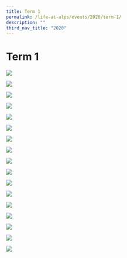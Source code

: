 ```yaml
---
title: Term 1
permalink: /life-at-alps/events/2020/term-1/
description: ""
third_nav_title: "2020"
---
```

# **Term 1**

![](/images/T1%20Slide1.jpg)

![](/images/T2%20Slide2.jpg)

![](/images/T1%20Slide3.jpg)

![](/images/T1%20Slide4.jpg)

![](/images/Slide5.jpg)

![](/images/T1%20Slide6.jpg)

![](/images/T1%20Slide7.jpg)

![](/images/T1%20Slide8.jpg)

![](/images/T1%20Slide9.jpg)

![](/images/T1%20Slide11.jpg)

![](/images/T1%20Slide13.jpg)

![](/images/Slide14%20(1).jpg)

![](/images/T1%20Slide15.jpg)

![](/images/T1%20Slide16.jpg)

![](/images/T1%20Slide17.jpg)

![](/images/T1%20Slide18.jpg)

![](/images/T1%20Slide19.jpg)